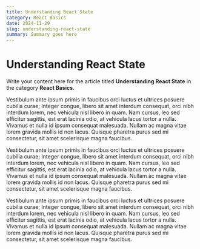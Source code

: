 ```yaml
---
title: Understanding React State
category: React Basics
date: 2024-11-29
slug: understanding-react-state
summary: Summary goes here
---
```


# Understanding React State

Write your content here for the article titled **Understanding React State** in the category **React Basics**.

Vestibulum ante ipsum primis in faucibus orci luctus et ultrices posuere cubilia curae; Integer congue, libero sit amet interdum consequat, orci nibh interdum lorem, nec vehicula nisl libero in quam. Nam cursus, leo sed efficitur sagittis, est erat lacinia odio, at vehicula lacus tortor a nulla. Vivamus et nulla id ipsum consequat malesuada. Nullam ac magna vitae lorem gravida mollis id non lacus. Quisque pharetra purus sed mi consectetur, sit amet scelerisque magna faucibus.

Vestibulum ante ipsum primis in faucibus orci luctus et ultrices posuere cubilia curae; Integer congue, libero sit amet interdum consequat, orci nibh interdum lorem, nec vehicula nisl libero in quam. Nam cursus, leo sed efficitur sagittis, est erat lacinia odio, at vehicula lacus tortor a nulla. Vivamus et nulla id ipsum consequat malesuada. Nullam ac magna vitae lorem gravida mollis id non lacus. Quisque pharetra purus sed mi consectetur, sit amet scelerisque magna faucibus.

Vestibulum ante ipsum primis in faucibus orci luctus et ultrices posuere cubilia curae; Integer congue, libero sit amet interdum consequat, orci nibh interdum lorem, nec vehicula nisl libero in quam. Nam cursus, leo sed efficitur sagittis, est erat lacinia odio, at vehicula lacus tortor a nulla. Vivamus et nulla id ipsum consequat malesuada. Nullam ac magna vitae lorem gravida mollis id non lacus. Quisque pharetra purus sed mi consectetur, sit amet scelerisque magna faucibus.


